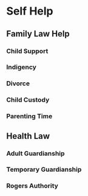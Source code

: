 # Self Help
## Family Law Help
### Child Support
### Indigency
### Divorce
### Child Custody
### Parenting Time
## Health Law
### Adult Guardianship
### Temporary Guardianship
### Rogers Authority
